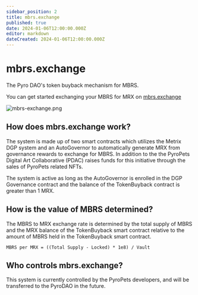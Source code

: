 ```yaml
---
sidebar_position: 2
title: mbrs.exchange
published: true
date: 2024-01-06T12:00:00.000Z
editor: markdown
dateCreated: 2024-01-06T12:00:00.000Z
---
```


# mbrs.exchange

The Pyro DAO's token buyback mechanism for MBRS.

You can get started exchanging your MBRS for MRX on [mbrs.exchange](https://mbrs.exchange)

![mbrs-exchange.png](/img/mbrs-exchange.png)

## How does mbrs.exchange work?

The system is made up of two smart contracts which utilizes the Metrix DGP system and an AutoGovernor to automatically generate MRX from governance rewards to exchange for MBRS. In addition to the the PyroPets Digital Art Collaborative (PDAC) raises funds for this initiative through the sales of PyroPets related NFTs.

The system is active as long as the AutoGovernor is enrolled in the DGP Governance contract and the balance of the TokenBuyback contract is greater than 1 MRX.

## How is the value of MBRS determined?

The MBRS to MRX exchange rate is determined by the total supply of MBRS and the MRX balance of the TokenBuyback smart contract relative to the amount of MBRS held in the TokenBuyback smart contract.

`MBRS per MRX = ((Total Supply - Locked) * 1e8) / Vault`

## Who controls mbrs.exchange?

This system is currently controlled by the PyroPets developers, and will be transferred to the PyroDAO in the future.
